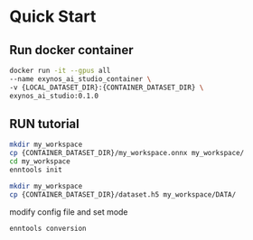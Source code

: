 # Quick Start

## Run docker container

```bash
docker run -it --gpus all 
--name exynos_ai_studio_container \
-v {LOCAL_DATASET_DIR}:{CONTAINER_DATASET_DIR} \
exynos_ai_studio:0.1.0
```

## RUN tutorial

```bash
mkdir my_workspace
cp {CONTAINER_DATASET_DIR}/my_workspace.onnx my_workspace/
cd my_workspace
enntools init
```

```bash
mkdir my_workspace
cp {CONTAINER_DATASET_DIR}/dataset.h5 my_workspace/DATA/
```

modify config file and set mode

```bash
enntools conversion
```



